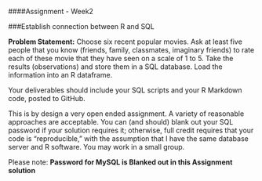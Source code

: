 ####Assignment - Week2

###Establish connection between R and SQL

**Problem Statement:**
Choose six recent popular movies. Ask at least five people that you know (friends, family, classmates, imaginary friends) to rate each of these movie that they have seen on a scale of 1 to 5.
Take the results (observations) and store them in a SQL database. Load the information into an R dataframe.

Your deliverables should include your SQL scripts and your R Markdown code, posted to GitHub.

This is by design a very open ended assignment. A variety of reasonable approaches are acceptable.
You can (and should) blank out your SQL password if your solution requires it;
otherwise, full credit requires that your code is “reproducible,” with the assumption that I have the same database server and R software.
You may work in a small group.

Please note: **Password for MySQL is Blanked out in this Assignment solution**
